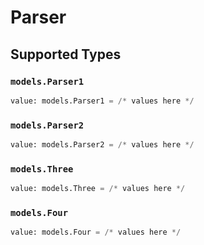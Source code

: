 # Parser


## Supported Types

### `models.Parser1`

```python
value: models.Parser1 = /* values here */
```

### `models.Parser2`

```python
value: models.Parser2 = /* values here */
```

### `models.Three`

```python
value: models.Three = /* values here */
```

### `models.Four`

```python
value: models.Four = /* values here */
```

